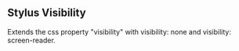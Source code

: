 Stylus Visibility
-----------------

Extends the css property "visibility" with visibility: none and visibility: screen-reader.